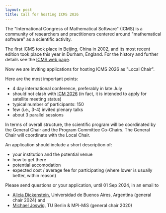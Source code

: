 ```yaml
---
layout: post
title: Call for hosting ICMS 2026
---
```


The "International Congress of Mathematical Software" (ICMS) is a community of researchers and practitioners centered around "mathematical software" as a scientific activity.

The first ICMS took place in Beijing, China in 2002, and its most recent edition took place this year in Durham, England.
For the history and further details see the [ICMS web page](https://icms-conference.org/).

Now we are inviting applications for hosting ICMS 2026 as "Local Chair".

Here are the most important points:
* 4 day international conference, preferably in late July
* should not clash with [ICM 2026](https://www.mathunion.org/icm/icm-2026) (in fact, it is intended to apply for satellite meeting status)
* typical number of participants: 150
* few (i.e., 3-4) invited plenary talks
* about 3 parallel sessions

In terms of overall structure, the scientific program will be coordinated by the General Chair and the Program Committee Co-Chairs.  The General Chair will coordinate with the Local Chair.

An application should include a short description of:
* your institution and the potential venue
* how to get there
* potential accomodation
* expected cost / average fee for participating (where lower is usually better, within reason)

Please send questions or your application, until 01 Sep 2024, in an email to

* [Alicia Dickenstein](https://mate.dm.uba.ar/~alidick), Universidad de Buenos Aires, Argentina (general chair 2024)
and
* [Michael Joswig](https://www.math.tu-berlin.de/~joswig/), TU Berlin & MPI-MiS (general chair 2020)
